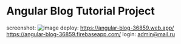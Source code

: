 # Angular Blog Tutorial Project
screenshot:
![image](https://user-images.githubusercontent.com/58551212/125502499-88df3c4e-017a-4ce4-a25e-957dca1264ea.png)
deploy:
https://angular-blog-36859.web.app/
https://angular-blog-36859.firebaseapp.com/
login: admin@mail.ru


